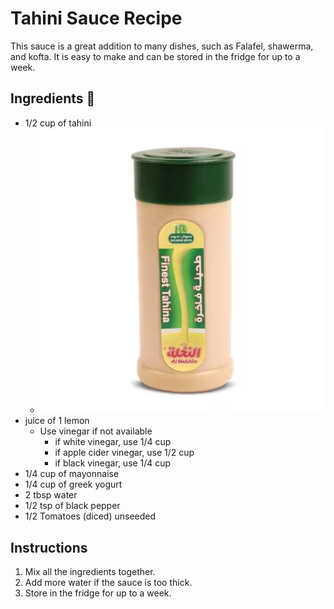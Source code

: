 # Tahini Sauce Recipe
This sauce is a great addition to many dishes, such as Falafel, shawerma, and kofta. It is easy to make and can be stored in the fridge for up to a week.


## Ingredients 📝
- 1/2 cup of tahini
  - ![img_13.png](img_13.png ':size=150')
- juice of 1 lemon
  - Use vinegar if not available 
    - if white vinegar, use 1/4 cup
    - if apple cider vinegar, use 1/2 cup
    - if black vinegar, use 1/4 cup
- 1/4 cup of mayonnaise
- 1/4 cup of greek yogurt
- 2 tbsp water
- 1/2 tsp of black pepper
- 1/2 Tomatoes (diced) unseeded

## Instructions
1. Mix all the ingredients together.
2. Add more water if the sauce is too thick.
3. Store in the fridge for up to a week.
